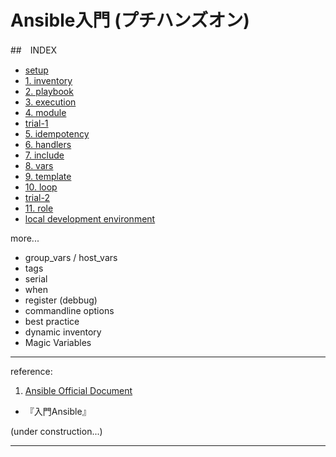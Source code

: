 
# Ansible入門 (プチハンズオン)

##　INDEX

- [setup](docs/setup.md)
- [1. inventory](docs/1_inventory.md)
- [2. playbook](docs/2_playbook.md)
- [3. execution](docs/3_execution.md)
- [4. module](docs/4_module.md)
- [trial-1](docs/trial-1.md)
- [5. idempotency](docs/5_idempotency.md)
- [6. handlers](docs/6_handlers.md)
- [7. include](docs/7_include.md)
- [8. vars](docs/8_vars.md)
- [9. template](docs/9_template.md)
- [10. loop](docs/10_loop.md)
- [trial-2](docs/trial-2.md)
- [11. role](docs/11_role.md)
- [local development environment]()

more...
- group_vars / host_vars
- tags
- serial
- when
- register (debbug)
- commandline options
- best practice
- dynamic inventory
- Magic Variables


---
reference:

1. [Ansible Official Document](http://docs.ansible.com/)
- 『入門Ansible』


(under construction...)

--------------------------------------------------------
